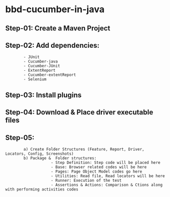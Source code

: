 # bbd-cucumber-in-java

## Step-01: Create a Maven Project
## Step-02: Add dependencies:
            - JUnit
            - Cucumber-java
            - Cucumber-JUnit
            - ExtentReport
            - Cucumber-extentReport
            - Selenium
            
            
## Step-03: Install plugins
## Step-04: Download & Place driver executable files


## Step-05: 
            a) Create Folder Structures (Feature, Report, Driver, Locators, Config, Screenshots)
            b) Package &  Folder structures:
                        - Step Definition: Step code will be placed here
                        - Base: Browser related codes will be here
                        - Pages: Page Object Model codes go here
                        - Utilities: Read file, Read locators will be here
                        - Runner: Execution of the test
                        - Assertions & Actions: Comparison & Ctions along with performing activities codes
                        


